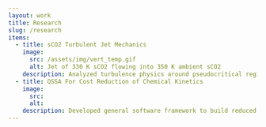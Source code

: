 ```yaml
---
layout: work
title: Research
slug: /research
items:
  - title: sCO2 Turbulent Jet Mechanics
    image:
      src: /assets/img/vert_temp.gif
      alt: Jet of 330 K sCO2 flowing into 350 K ambient sCO2
    description: Analyzed turbulence physics around pseudocritical region of supercritical carbon dioxide round turbulent jet utilizing first-principles simulation code <a href="https://amrex-combustion.github.io/PeleC/"><i>PeleC</i></a> and high performance computing
  - title: QSSA For Cost Reduction of Chemical Kinetics
    image:
      src:
      alt: 
    description: Developed general software framework to build reduced chemical models based on Quasi-Steady State Approximations for incorporation into Exascale Computing Project’s <a href="https://amrex-combustion.github.io/PelePhysics/index.html"><i>PelePhysics</i></a> repository
---
```


<br />
<br />